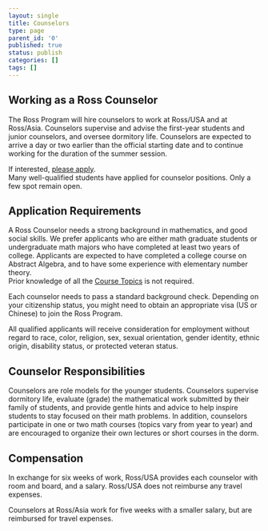 ```yaml
---
layout: single
title: Counselors
type: page
parent_id: '0'
published: true
status: publish
categories: []
tags: []
---
```

## Working as a Ross Counselor

The Ross Program will hire counselors to work at Ross/USA and at Ross/Asia. 
Counselors supervise and advise the first-year students and junior counselors, 
and oversee dormitory life. Counselors are expected to arrive a day or two 
earlier than the official starting date and to continue working for the duration of the summer session.  

If interested, [please apply](to-apply/). <br>
Many well-qualified students have applied for counselor positions. Only a few spot remain open.

## Application Requirements

A Ross Counselor needs a strong background in mathematics, and good social skills. 
We prefer applicants who are either math graduate students or undergraduate math majors 
who have completed at least two years of college. Applicants are expected to have completed a 
college course on Abstract Algebra, and to have some experience with elementary number theory.  
Prior knowledge of all the [Course Topics](/first-years/course-topics/) is not required.

Each counselor needs to pass a standard background check. Depending on your citizenship status, 
you might need to obtain an appropriate visa (US or Chinese) to join the Ross Program.

All qualified applicants will receive consideration for employment without regard to 
race, color, religion, sex, sexual orientation, gender identity, ethnic origin, 
disability status, or protected veteran status.

## Counselor Responsibilities

Counselors are role models for the younger students. Counselors supervise dormitory life, 
evaluate (grade) the mathematical work submitted by their family of students, and provide 
gentle hints and advice to help inspire students to stay focused on their math problems. 
In addition, counselors participate in one or two math courses (topics vary from year to year) 
and are encouraged to organize their own lectures or short courses in the dorm.

## Compensation

In exchange for six weeks of work, Ross/USA provides each counselor with room and board, 
and a salary.  Ross/USA does not reimburse any travel expenses.  

Counselors at Ross/Asia work for five weeks with a smaller salary, but are reimbursed for travel expenses. 

&nbsp;

&nbsp;

